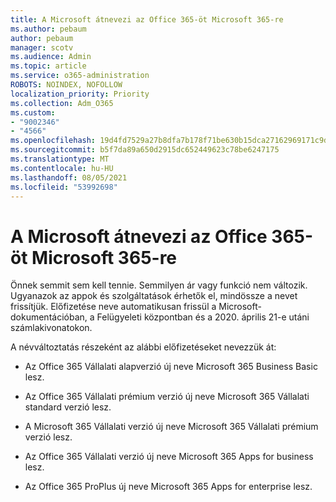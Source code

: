 ```yaml
---
title: A Microsoft átnevezi az Office 365-öt Microsoft 365-re
ms.author: pebaum
author: pebaum
manager: scotv
ms.audience: Admin
ms.topic: article
ms.service: o365-administration
ROBOTS: NOINDEX, NOFOLLOW
localization_priority: Priority
ms.collection: Adm_O365
ms.custom:
- "9002346"
- "4566"
ms.openlocfilehash: 19d4fd7529a27b8dfa7b178f71be630b15dca27162969171c9d0f3bbf820d983
ms.sourcegitcommit: b5f7da89a650d2915dc652449623c78be6247175
ms.translationtype: MT
ms.contentlocale: hu-HU
ms.lasthandoff: 08/05/2021
ms.locfileid: "53992698"
---
```

# <a name="microsoft-is-renaming-office-365-to-microsoft-365"></a>A Microsoft átnevezi az Office 365-öt Microsoft 365-re

Önnek semmit sem kell tennie. Semmilyen ár vagy funkció nem változik. Ugyanazok az appok és szolgáltatások érhetők el, mindössze a nevet frissítjük. Előfizetése neve automatikusan frissül a Microsoft-dokumentációban, a Felügyeleti központban és a 2020. április 21-e utáni számlakivonatokon.

A névváltoztatás részeként az alábbi előfizetéseket nevezzük át:

- Az Office 365 Vállalati alapverzió új neve Microsoft 365 Business Basic lesz.

- Az Office 365 Vállalati prémium verzió új neve Microsoft 365 Vállalati standard verzió lesz.

- A Microsoft 365 Vállalati verzió új neve Microsoft 365 Vállalati prémium verzió lesz.

- Az Office 365 Vállalati verzió új neve Microsoft 365 Apps for business lesz.

- Az Office 365 ProPlus új neve Microsoft 365 Apps for enterprise lesz.
